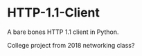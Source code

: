 # HTTP-1.1-Client
A bare bones HTTP 1.1 client in Python.

College project from 2018 networking class?

